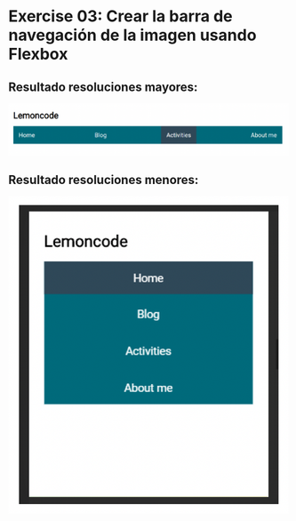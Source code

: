 # Exercise 03: Crear la barra de navegación de la imagen usando Flexbox

## Resultado resoluciones mayores:

![imagen de menú de navegación para resoluciones mayores](https://github.com/elevalgue/ejercicios-master-frontend/blob/main/module-01-layout/exercise-03/lab-01-ex-03-1.png)

## Resultado resoluciones menores:

![imagen de menú de navegación para resoluciones menores](https://github.com/elevalgue/ejercicios-master-frontend/blob/main/module-01-layout/exercise-03/lab-01-ex-03-2.png)
